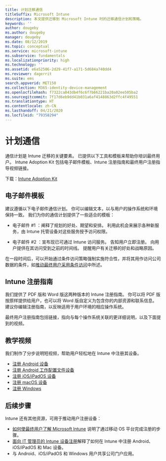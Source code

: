 ```yaml
---
title: 计划迁移通信
titleSuffix: Microsoft Intune
description: 本文提供迁移到 Microsoft Intune 时的迁移通信计划和策略。
keywords: ''
author: dougeby
ms.author: dougeby
manager: dougeby
ms.date: 08/12/2019
ms.topic: conceptual
ms.service: microsoft-intune
ms.subservice: fundamentals
ms.localizationpriority: high
ms.technology: ''
ms.assetid: e6a52506-2d29-41f7-a171-5d684a740dd4
ms.reviewer: dagerrit
ms.suite: ems
search.appverid: MET150
ms.collection: M365-identity-device-management
ms.openlocfilehash: f7322ca043db4f6c6f7b66221ba20a02ee505ba2
ms.sourcegitcommit: 7f17d6eb9dd41b031a6af4148863d2ffc4f49551
ms.translationtype: HT
ms.contentlocale: zh-CN
ms.lasthandoff: 04/21/2020
ms.locfileid: "79358294"
---
```

# <a name="plan-communications"></a>计划通信

通信计划是 Intune 迁移的关键要素。 已提供以下工具和模板来帮助你培训最终用户。 Intune Adoption Kit 包括电子邮件模板、Intune 注册指南和最终用户注册指导视频链接。  

下载：[Intune Adoption Kit](https://aka.ms/IntuneAdoptionKit)

## <a name="email-templates"></a>电子邮件模板

建议遵循以下电子邮件通信计划。 你可以编辑文本，以与用户的操作系统和环境保持一致。 我们为你的通信计划提供了一些适合的模板：

- 电子邮件 #1  ：阐释了规划的好处、期望和安排。 利用此机会来展示各种新服务，由 Intune 托管设备对这些服务授予访问权限。

- 电子邮件 #2  ：宣布现已可通过 Intune 访问服务。 告知用户立即注册。 向用户提供在其访问受到之前的时间线。 提醒用户有关迁移的好处和战略原因。

在一段时间后，可以开始通过条件访问策略强制实施符合性，并将其用作访问公司数据的条件，如[推动最终用户采用条件访问](migration-guide-drive-adoption.md)中所述。

## <a name="intune-enrollment-guide"></a>Intune 注册指南

我们提供了 PDF 版和 Word 版这两种版本的 Intune 注册指南。 你可以将 PDF 版按原样提供给用户，也可以将 Word 版自定义为包含你的内部资源和联系信息。 建议你编辑注册指南，以反映适用于用户环境的相应操作系统。

最终用户注册指南包括链接，指向与每个操作系统关联的更详细说明，以及下面提到的视频。

## <a name="instructional-videos"></a>教学视频

我们制作了分步说明短视频，帮助用户轻松地在 Intune 中注册其设备。

- [注册 Android 设备](https://www.youtube.com/watch?v=k0Q_sGLSx6o&t=1s)
- [注册 Android 工作配置文件设备](https://www.youtube.com/watch?v=9Dl8HsGk4tI&t=3s)
- [注册 iOS/iPadOS 设备](https://www.youtube.com/watch?v=mJyv6YcHi7c)
- [注册 macOS 设备](https://www.youtube.com/watch?v=Pa2pfhwq_yk)
- [注册 Windows](https://www.youtube.com/watch?v=TKQxEckBHiE)

## <a name="next-steps"></a>后续步骤

Intune 还有其他资源，可用于推动用户注册设备：

- [如何使最终用户了解 Microsoft Intune](end-user-educate.md) 说明了通过移动 OS 平台完成注册的步骤。
- [面向 IT 管理员的 Intune 设备注册](../enrollment/device-enrollment.md)解释了如何在 Intune 中注册 Android、iOS/iPadOS 和 Mac 设备。
- 与 Android、iOS/iPadOS 和 Windows 用户共享公司门户应用。
